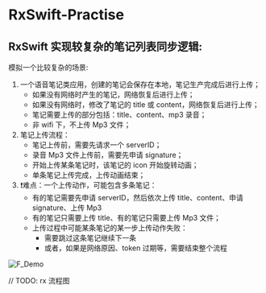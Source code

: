 # RxSwift-Practise

## RxSwift 实现较复杂的笔记列表同步逻辑:

 模拟一个比较复杂的场景:

 1. 一个语音笔记类应用，创建的笔记会保存在本地，笔记生产完成后进行上传；
    - 如果没有网络时产生的笔记，网络恢复后进行上传；
    - 如果没有网络时，修改了笔记的 title 或 content，网络恢复后进行上传；
    - 笔记需要上传的部分包括：title、content、mp3 录音；
    - 非 wifi 下，不上传 Mp3 文件；
 2. 笔记上传流程：
    - 笔记上传前，需要先请求一个 serverID；
    - 录音 Mp3 文件上传前，需要先申请 signature；
    - 开始上传某条笔记时，该笔记的 icon 开始旋转动画；
    - 单条笔记上传完成，上传动画结束；
 3. ❗️难点：一个上传动作，可能包含多条笔记：
    - 有的笔记需要先申请 serverID，然后依次上传 title、content、申请 signature、上传 Mp3
    - 有的笔记只需要上传 title、有的笔记只需要上传 Mp3 文件；
    - 上传过程中可能某条笔记的某一步上传动作失败：
        - 需要跳过这条笔记继续下一条
        - 或者，如果是网络原因、token 过期等，需要结束整个流程

![F_Demo](http://ob7o39x9f.bkt.clouddn.com/2018-06-06-Untitled.gif)

// TODO: rx 流程图


